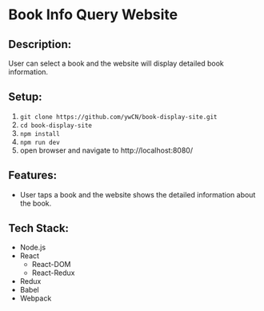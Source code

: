 # Book Info Query Website

## Description:
User can select a book and the website will display detailed book information.

## Setup:
1. `git clone https://github.com/ywCN/book-display-site.git`
2. `cd book-display-site`
3. `npm install`
4. `npm run dev`
5. open browser and navigate to http://localhost:8080/

## Features:
- User taps a book and the website shows the detailed information about the book.

## Tech Stack:
- Node.js
- React
  - React-DOM
  - React-Redux
- Redux
- Babel
- Webpack
